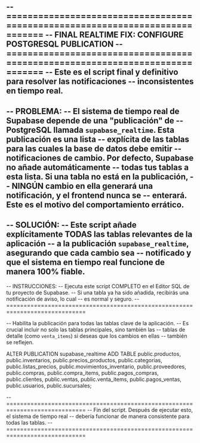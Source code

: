 -- =============================================================================
-- FINAL REALTIME FIX: CONFIGURE POSTGRESQL PUBLICATION
-- =============================================================================
-- Este es el script final y definitivo para resolver las notificaciones
-- inconsistentes en tiempo real.
--
-- PROBLEMA:
-- El sistema de tiempo real de Supabase depende de una "publicación" de
-- PostgreSQL llamada `supabase_realtime`. Esta publicación es una lista
-- explícita de las tablas para las cuales la base de datos debe emitir
-- notificaciones de cambio. Por defecto, Supabase no añade automáticamente
-- todas tus tablas a esta lista. Si una tabla no está en la publicación,
-- NINGÚN cambio en ella generará una notificación, y el frontend nunca se
-- enterará. Este es el motivo del comportamiento errático.
--
-- SOLUCIÓN:
-- Este script añade explícitamente TODAS las tablas relevantes de la aplicación
-- a la publicación `supabase_realtime`, asegurando que cada cambio sea
-- notificado y que el sistema en tiempo real funcione de manera 100% fiable.
--
-- INSTRUCCIONES:
-- Ejecuta este script COMPLETO en el Editor SQL de tu proyecto de Supabase.
-- Si una tabla ya ha sido añadida, recibirás una notificación de aviso, lo cual
-- es normal y seguro.
-- =============================================================================

-- Habilita la publicación para todas las tablas clave de la aplicación.
-- Es crucial incluir no solo las tablas principales, sino también las
-- tablas de detalle (como `venta_items`) si deseas que los cambios en ellas
-- también se reflejen.

ALTER PUBLICATION supabase_realtime ADD TABLE
    public.productos,
    public.inventarios,
    public.precios_productos,
    public.categorias,
    public.listas_precios,
    public.movimientos_inventario,
    public.proveedores,
    public.compras,
    public.compra_items,
    public.pagos_compras,
    public.clientes,
    public.ventas,
    public.venta_items,
    public.pagos_ventas,
    public.usuarios,
    public.sucursales;

-- =============================================================================
-- Fin del script. Después de ejecutar esto, el sistema de tiempo real
-- debería funcionar de manera consistente para todas las tablas.
-- =============================================================================